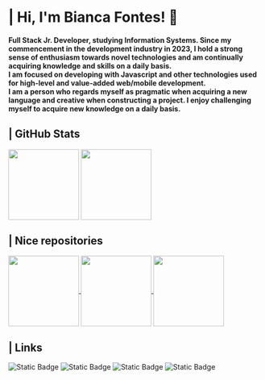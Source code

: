 <h1>| Hi, I'm Bianca Fontes! 💚</h1>
    
<h4>Full Stack Jr. Developer, studying Information Systems. Since my commencement in the development industry in 2023, I hold a strong sense of enthusiasm towards novel technologies and am continually acquiring knowledge and skills on a daily basis.</br>I am focused on developing with Javascript and other technologies used for high-level and value-added web/mobile development.</br>I am a person who regards myself as pragmatic when acquiring a new language and creative when constructing a project. I enjoy challenging myself to acquire new knowledge on a daily basis.</h4>

<h2>| GitHub Stats </h2>

<div>
    <img height=140 align="center" src="https://github-readme-stats.vercel.app/api?username=coutbiaafnts&layout=compact&show_icons=true&theme=noctis_minimus&include_all_commits=true">
    <img height=140 align="center" src="https://github-readme-stats.vercel.app/api/top-langs/?username=coutbiaafnts&layout=compact&theme=noctis_minimus&hide_progress=true"
</div>

<h2>| Nice repositories</h2>

<div>
    <a href="https://github.com/coutbiaafnts/devlinks" target="_blank">
        <img height=140 align="center" src="https://github-readme-stats.vercel.app/api/pin/?username=coutbiaafnts&repo=devlinks&layout=compact&theme=noctis_minimus&hide_progress=true">
    </a>
    <a href="https://github.com/coutbiaafnts/nlw-experts-notes" target="_blank">
        <img height=140 align="center" src="https://github-readme-stats.vercel.app/api/pin/?username=coutbiaafnts&repo=nlw-experts-notes&layout=compact&theme=noctis_minimus&hide_progress=true">
    </a>
    <a href="https://github.com/coutbiaafnts/curso-javascript" target="_blank">
        <img height=140 align="center" src="https://github-readme-stats.vercel.app/api/pin/?username=coutbiaafnts&repo=curso-javascript&layout=compact&theme=noctis_minimus&hide_progress=true">
    </a>
</div>

<div>
    <!-- <img height="40em" src="https://cdn.jsdelivr.net/gh/devicons/devicon/icons/cplusplus/cplusplus-original.svg" alt="C++"/> -->
    <!--<img height="40em" src="https://cdn.jsdelivr.net/gh/devicons/devicon/icons/html5/html5-original.svg" alt="HTML5"/> -->
    <!-- <img height="40em" src="https://cdn.jsdelivr.net/gh/devicons/devicon/icons/css3/css3-original.svg" alt="CSS3"/> -->
    <!-- <img height="40em" src="https://cdn.jsdelivr.net/gh/devicons/devicon/icons/javascript/javascript-original.svg" alt="Javascript"/> -->
</div>

<h2>| Links</h2>

<div>
    <img alt="Static Badge" src="https://img.shields.io/badge/-rgb(28%2C%2042%2C%2051)?style=flat&logo=linkedin&logoColor=rgb(113%2C%20182%2C%20191)&logoSize=auto&label=Bianca%20Fontes&labelColor=rgb(28%2C%2042%2C%2051)&color=rgb(113%2C%20182%2C%20191)&link=https%3A%2F%2Fwww.linkedin.com%2Fin%2Fbianca-fontes-056788285%2F">
    <img alt="Static Badge" src="https://img.shields.io/badge/-rgb(28%2C%2042%2C%2051)?style=flat&logo=figma&logoColor=rgb(113%2C%20182%2C%20191)&logoSize=auto&label=coutbiaafnts&labelColor=rgb(28%2C%2042%2C%2051)&color=rgb(113%2C%20182%2C%20191)&link=https%3A%2F%2Fwww.figma.com%2F%40coutbiaafnts">
   <img alt="Static Badge" src="https://img.shields.io/badge/-rgb(28%2C%2042%2C%2051)?style=flat&logo=instagram&logoColor=rgb(113%2C%20182%2C%20191)&logoSize=auto&label=coutbiaafnts&labelColor=rgb(28%2C%2042%2C%2051)&color=rgb(113%2C%20182%2C%20191)&link=https%3A%2F%2Fwww.instagram.com%2Fcoutbiaafnts%2F">
    <img alt="Static Badge" src="https://img.shields.io/badge/-rgb(28%2C%2042%2C%2051)?style=flat&logo=x&logoColor=rgb(113%2C%20182%2C%20191)&logoSize=auto&label=coutbiaafnts&labelColor=rgb(28%2C%2042%2C%2051)&color=rgb(113%2C%20182%2C%20191)&link=https%3A%2F%2Fx.com%2Fcoutbiaafnts">
</div>

